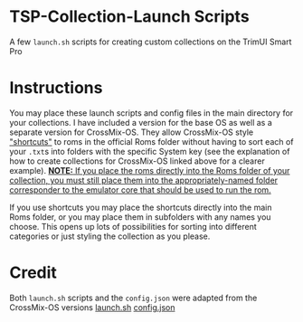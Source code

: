 # TSP-Collection-Launch Scripts
A few `launch.sh` scripts for creating custom collections on the TrimUI Smart Pro

# Instructions
You may place these launch scripts and config files in the main directory for your collections. I have included a version for the base OS as well as a separate version for CrossMix-OS. They allow CrossMix-OS style ["shortcuts"](https://github.com/cizia64/CrossMix-OS/wiki/Advanced-Guides#trimui-best-collection) to roms in the official Roms folder without having to sort each of your `.txt`s into folders with the specific System key (see the explanation of how to create collections for CrossMix-OS linked above for a clearer example).
<ins>**NOTE:** If you place the roms directly into the Roms folder of your collection, you must still place them into the appropriately-named folder corresponder to the emulator core that should be used to run the rom.</ins>

If you use shortcuts you may place the shortcuts directly into the main Roms folder, or you may place them in subfolders with any names you choose. This opens up lots of possibilities for sorting into different categories or just styling the collection as you please.

# Credit
Both `launch.sh` scripts and the `config.json` were adapted from the CrossMix-OS versions [launch.sh](https://github.com/cizia64/CrossMix-OS/blob/main/Best/Free%20Games%20Collection/launch.sh) [config.json](https://github.com/cizia64/CrossMix-OS/blob/main/Best/Free%20Games%20Collection/config.json)
